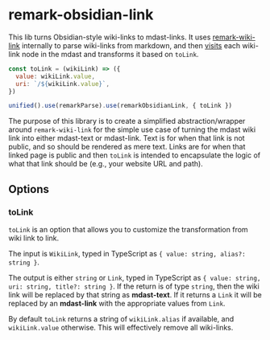 # remark-obsidian-link

This lib turns Obsidian-style wiki-links to mdast-links. It uses
[remark-wiki-link](https://www.npmjs.com/package/remark-wiki-link) internally to
parse wiki-links from markdown, and then
[visits](https://www.npmjs.com/package/unist-util-visit) each wiki-link node in
the mdast and transforms it based on `toLink`.

```js
const toLink = (wikiLink) => ({
  value: wikiLink.value,
  uri: `/${wikiLink.value}`,
})

unified().use(remarkParse).use(remarkObsidianLink, { toLink })
```

The purpose of this library is to create a simplified abstraction/wrapper around
`remark-wiki-link` for the simple use case of turning the mdast wiki link into
either mdast-text or mdast-link. Text is for when that link is not public, and
so should be rendered as mere text. Links are for when that linked page is
public and then `toLink` is intended to encapsulate the logic of what that link
should be (e.g., your website URL and path).

## Options

### toLink

`toLink` is an option that allows you to customize the transformation from wiki
link to link.

The input is `WikiLink`, typed in TypeScript as `{ value: string, alias?: string
}`.

The output is either `string` or `Link`, typed in TypeScript as `{ value:
string, uri: string, title?: string }`. If the return is of type `string`, then
the wiki link will be replaced by that string as **mdast-text**. If it returns a
`Link` it will be replaced by an **mdast-link** with the appropriate values from
`Link`.

By default `toLink` returns a string of `wikiLink.alias` if available, and
`wikiLink.value` otherwise. This will effectively remove all wiki-links.
